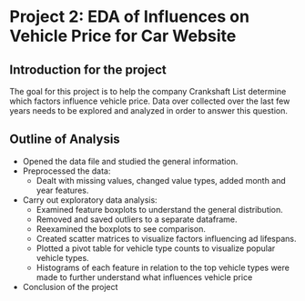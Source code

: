 # Project 2: EDA of Influences on Vehicle Price for Car Website

## Introduction for the project

The goal for this project is to help the company Crankshaft List determine which factors influence vehicle price. Data over collected over the last few years needs to be explored and analyzed in order to answer this question. 

## Outline of Analysis

* Opened the data file and studied the general information.
* Preprocessed the data: 
  - Dealt with missing values, changed value types, added month and year features.
* Carry out exploratory data analysis:
  - Examined feature boxplots to understand the general distribution.
  - Removed and saved outliers to a separate dataframe.
  - Reexamined the boxplots to see comparison.
  - Created scatter matrices to visualize factors influencing ad lifespans.
  - Plotted a pivot table for vehicle type counts to visualize popular vehicle types.
  - Histograms of each feature in relation to the top vehicle types were made to further understand what influences vehicle price
* Conclusion of the project
